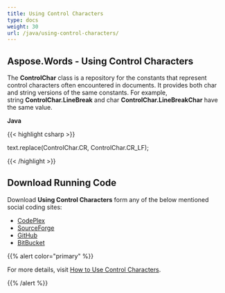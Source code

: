 ```yaml
---
title: Using Control Characters
type: docs
weight: 30
url: /java/using-control-characters/
---
```


## **Aspose.Words - Using Control Characters**
The **ControlChar** class is a repository for the constants that represent control characters often encountered in documents. It provides both char and string versions of the same constants. For example, string **ControlChar.LineBreak** and char **ControlChar.LineBreakChar** have the same value.

**Java**

{{< highlight csharp >}}

 text.replace(ControlChar.CR, ControlChar.CR_LF);

{{< /highlight >}}
## **Download Running Code**
Download **Using Control Characters** form any of the below mentioned social coding sites:

- [CodePlex](https://asposeapachepoi.codeplex.com/downloads/get/968968)
- [SourceForge](http://sourceforge.net/projects/asposeforapachepoi/files/Aspose.Words%20Features%20Not%20in%20Apache%20POI%20WP/Using%20Control%20Characters%20%28Aspose.Words%29.zip/download)
- [GitHub](https://github.com/asposemarketplace/Aspose_for_Apache_POI/releases/download/More-Features-in-Aspose.Words-v1.3/Using.Control.Characters.Aspose.Words.zip)
- [BitBucket](https://bitbucket.org/asposemarketplace/aspose-for-apache-poi/downloads/Using%20Control%20Characters%20\(Aspose.Words\).zip)

{{% alert color="primary" %}} 

For more details, visit [How to Use Control Characters](/words/java/working-with-content-control-sdt/#workingwithcontentcontrolsdt-howtousecontrolcharacters).

{{% /alert %}}
